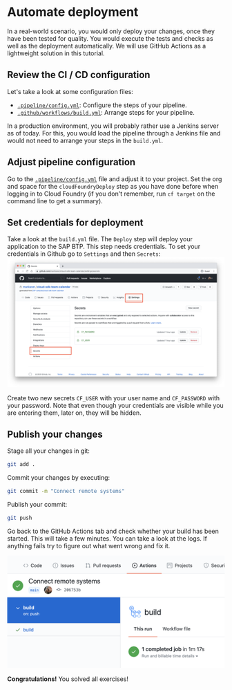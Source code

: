 # Automate deployment
In a real-world scenario, you would only deploy your changes, once they have been tested for quality. You would execute the tests and checks as well as the deployment automatically. We will use GitHub Actions as a lightweight solution in this tutorial.

## Review the CI / CD configuration

Let's take a look at some configuration files:

- [`.pipeline/config.yml`](../.pipeline/config.yml): Configure the steps of your pipeline.
- [`.github/workflows/build.yml`](../.github/workflows/build.yml): Arrange steps for your pipeline.

In a production environment, you will probably rather use a Jenkins server as of today. For this, you would load the pipeline through a Jenkins file and would not need to arrange your steps in the `build.yml`.

## Adjust pipeline configuration

Go to the [`.pipeline/config.yml`](../.pipeline/config.yml) file and adjust it to your project. Set the org and space for the `cloudFoundryDeploy` step as you have done before when logging in to Cloud Foundry (if you don't remember, run `cf target` on the command line to get a summary).

## Set credentials for deployment

Take a look at the `build.yml` file. The `Deploy` step will deploy your application to the SAP BTP. This step needs credentials.
To set your credentials in Github go to `Settings` and then `Secrets`:
![Github Secrets](images/github-secrets.png)

Create two new secrets `CF_USER` with your user name and `CF_PASSWORD` with your password. Note that even though your credentials are visible while you are entering them, later on, they will be hidden.

## Publish your changes

Stage all your changes in git:

```sh
git add .
```

Commit your changes by executing:

```sh
git commit -m "Connect remote systems"
```

Publish your commit:

```sh
git push
```

Go back to the GitHub Actions tab and check whether your build has been started. This will take a few minutes.
You can take a look at the logs. If anything fails try to figure out what went wrong and fix it.

![Build Success](images/build-success.png)

**Congratulations!** You solved all exercises!
